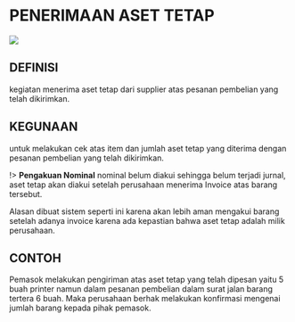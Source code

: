 # PENERIMAAN ASET TETAP

![](_media/id/aset-tetap/pembelian/penerimaan-aset-tetap.jpg)

## DEFINISI
kegiatan menerima aset tetap dari supplier atas pesanan pembelian yang telah dikirimkan.

## KEGUNAAN
untuk melakukan cek atas item dan jumlah aset tetap yang diterima dengan pesanan pembelian yang telah dikirimkan.

!> **Pengakuan Nominal** nominal belum diakui sehingga belum terjadi jurnal, aset tetap akan diakui setelah perusahaan menerima Invoice atas barang tersebut. 

Alasan dibuat sistem seperti ini karena akan lebih aman mengakui barang setelah adanya invoice karena ada kepastian bahwa aset tetap adalah milik perusahaan. 

## CONTOH
Pemasok melakukan pengiriman atas aset tetap yang telah dipesan yaitu 5 buah printer namun dalam pesanan pembelian dalam surat jalan barang tertera 6 buah. Maka perusahaan berhak melakukan konfirmasi mengenai jumlah barang kepada pihak pemasok.